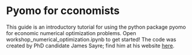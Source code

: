 # Pyomo for cconomists

This guide is an introductory tutorial for using the python package pyomo for economic numerical optimization problems. Open workshop_numerical_optimization.ipynb to get started! The code was created by PhD candidate James Sayre; find him at his website [here](http://jaysayre.com/).  
